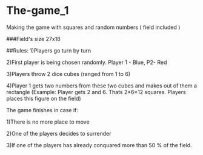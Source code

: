 # The-game_1
Making the game with squares and random numbers ( field included )

###Field's size 27x18

##Rules:
1)Players go turn by turn

2)First player is being chosen randomly. Player 1 - Blue, P2- Red

3)Players throw 2 dice cubes (ranged from 1 to 6)

4)Player 1 gets two numbers from these two cubes and makes out of them a rectangle (Example: Player gets 2 and 6. Thats 2*6=12 squares. Players places this figure on the field) 

The game finishes in case if: 

1)There is no more place to move 

2)One of the players decides to surrender

3)If one of the players has already conquared more than 50 % of the field.
